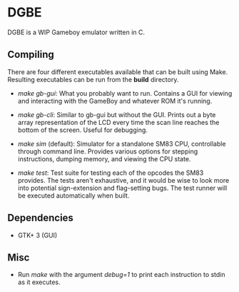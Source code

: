 # DGBE
DGBE is a WIP Gameboy emulator written in C.

## Compiling

There are four different executables available that can be built using Make. Resulting executables can be run from the **build** directory.

- *make gb-gui*: What you probably want to run. Contains a GUI for viewing and interacting with the GameBoy and whatever ROM it's running.

- *make gb-cli*: Similar to gb-gui but without the GUI. Prints out a byte array representation of the LCD every time the scan line reaches the bottom of the screen. Useful for debugging.

- *make sim* (default): Simulator for a standalone SM83 CPU, controllable through command line. Provides various options for stepping instructions, dumping memory, and viewing the CPU state.

- *make test*: Test suite for testing each of the opcodes the SM83 provides. The tests aren't exhaustive, and it would be wise to look more into potential sign-extension and flag-setting bugs. The test runner will be executed automatically when built.

## Dependencies

- GTK+ 3 (GUI)

## Misc

- Run *make* with the argument *debug=1* to print each instruction to stdin as it executes.